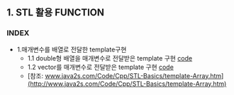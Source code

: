 ## 1. STL 활용 FUNCTION
### INDEX
* 1.매개변수를 배열로 전달한 template구현
    * 1.1 double형 배열을 매개변수로 전달받은 template 구현 [code]()
    * 1.2 vector를 매개변수로 전달받은 template 구현 [code]()
    * [참조: www.java2s.com/Code/Cpp/STL-Basics/template-Array.htm](http://www.java2s.com/Code/Cpp/STL-Basics/template-Array.htm)
